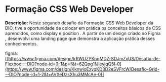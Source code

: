 # Formação CSS Web Developer

**Descrição:** Neste segundo desafio da Formação CSS Web Developer da DIO, tive a oportunidade de colocar em prática os conceitos básicos de CSS aprendidos, como display e position . A partir de um design criado no Figma , desenvolvi uma landing page que demonstra a aplicação prática desses conhecimentos. 

figma: [[https://www.figma.com/design/lrRWUZPKnqMDZrSDJmZxUS/Desafio-de-Flexbox---DIO?node-id=0-1&p=f&t=6ZQpg1fJleyjqQ5l-0](https://www.figma.com/design/KknwioExyqKD3D2eSVFrcW/Desafio-Grid---DIO?node-id=1-2&t=AVXeDzsXhu3MMcAe-0)]


